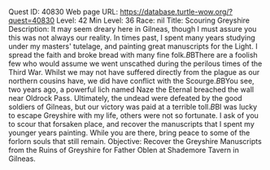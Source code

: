 Quest ID: 40830
Web page URL: https://database.turtle-wow.org/?quest=40830
Level: 42
Min Level: 36
Race: nil
Title: Scouring Greyshire
Description: It may seem dreary here in Gilneas, though I must assure you this was not always our reality. In times past, I spent many years studying under my masters' tutelage, and painting great manuscripts for the Light. I spread the faith and broke bread with many fine folk.$B$BThere are a foolish few who would assume we went unscathed during the perilous times of the Third War. Whilst we may not have suffered directly from the plague as our northern cousins have, we did have conflict with the Scourge.$B$BYou see, two years ago, a powerful lich named Naze the Eternal breached the wall near Oldrock Pass. Ultimately, the undead were defeated by the good soldiers of Gilneas, but our victory was paid at a terrible toll.$B$BI was lucky to escape Greyshire with my life, others were not so fortunate. I ask of you to scour that forsaken place, and recover the manuscripts that I spent my younger years painting. While you are there, bring peace to some of the forlorn souls that still remain.
Objective: Recover the Greyshire Manuscripts from the Ruins of Greyshire for Father Oblen at Shademore Tavern in Gilneas.

